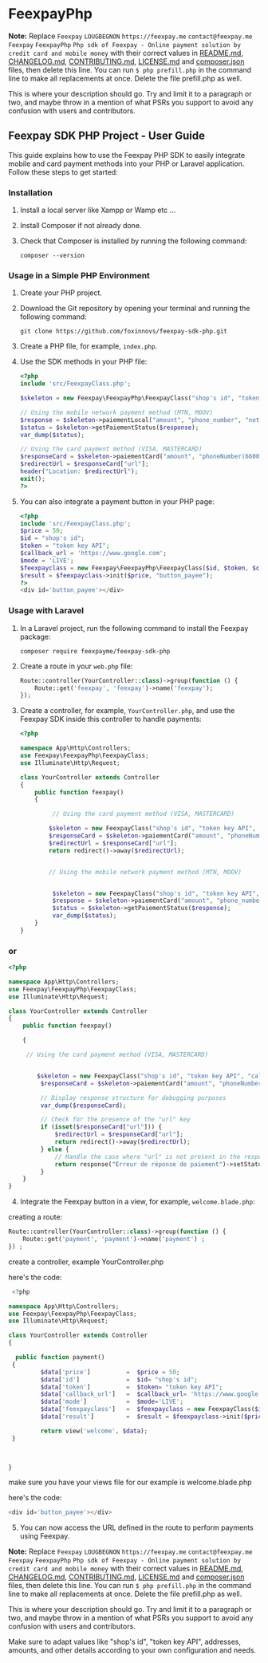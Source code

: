 # FeexpayPhp


**Note:** Replace ```Feexpay``` ```LOUGBEGNON``` ```https://feexpay.me``` ```contact@feexpay.me``` ```Feexpay``` ```FeexpayPhp``` ```Php sdk of Feexpay - Online payment solution by credit card and mobile money``` with their correct values in [README.md](README.md), [CHANGELOG.md](CHANGELOG.md), [CONTRIBUTING.md](CONTRIBUTING.md), [LICENSE.md](LICENSE.md) and [composer.json](composer.json) files, then delete this line. You can run `$ php prefill.php` in the command line to make all replacements at once. Delete the file prefill.php as well.

This is where your description should go. Try and limit it to a paragraph or two, and maybe throw in a mention of what
PSRs you support to avoid any confusion with users and contributors.


## Feexpay SDK PHP Project - User Guide

This guide explains how to use the Feexpay PHP SDK to easily integrate mobile and card payment methods into your PHP or Laravel application. Follow these steps to get started:

### Installation

1. Install a local server like Xampp or Wamp etc ...

2. Install Composer if not already done.

3. Check that Composer is installed by running the following command:
   ```
   composer --version
   ```

### Usage in a Simple PHP Environment

1. Create your PHP project.

2. Download the Git repository by opening your terminal and running the following command:
   ```
   git clone https://github.com/foxinnovs/feexpay-sdk-php.git
   ```

3. Create a PHP file, for example, `index.php`.

4. Use the SDK methods in your PHP file:

   ```php
   <?php
   include 'src/FeexpayClass.php'; 

   $skeleton = new Feexpay\FeexpayPhp\FeexpayClass("shop's id", "token key API", "callback_url", "mode (LIVE, SANDBOX)");

   // Using the mobile network payment method (MTN, MOOV)
   $response = $skeleton->paiementLocal("amount", "phone_number", "network (MTN, MOOV)", "Jon Doe", "jondoe@gmail.com");
   $status = $skeleton->getPaiementStatus($response);
   var_dump($status);

   // Using the card payment method (VISA, MASTERCARD)
   $responseCard = $skeleton->paiementCard("amount", "phoneNumber(66000000)", "typeCard (VISA, MASTERCARD)", "Jon", "Doe", "jondoe@gmail.com", "country(Benin)", "address(Cotonou)", "district(Littoral)", "currency(XOF, USD, EUR)");
   $redirectUrl = $responseCard["url"];
   header("Location: $redirectUrl");
   exit();
   ?>
   ```

5. You can also integrate a payment button in your PHP page:

   ```php
   <?php
   include 'src/FeexpayClass.php'; 
   $price = 50;
   $id = "shop's id";
   $token = "token key API";
   $callback_url = 'https://www.google.com';
   $mode = 'LIVE';
   $feexpayclass = new Feexpay\FeexpayPhp\FeexpayClass($id, $token, $callback_url, $mode);
   $result = $feexpayclass->init($price, "button_payee");
   ?>
   <div id='button_payee'></div>
   ```

### Usage with Laravel

1. In a Laravel project, run the following command to install the Feexpay package:
   ```
   composer require feexpayme/feexpay-sdk-php
   ```

2. Create a route in your `web.php` file:
   ```php
   Route::controller(YourController::class)->group(function () {
       Route::get('feexpay', 'feexpay')->name('feexpay');
   });
   ```

3. Create a controller, for example, `YourController.php`, and use the Feexpay SDK inside this controller to handle payments:

   ```php
   <?php

   namespace App\Http\Controllers;
   use Feexpay\FeexpayPhp\FeexpayClass;
   use Illuminate\Http\Request;

   class YourController extends Controller
   {
       public function feexpay()
       {

            // Using the card payment method (VISA, MASTERCARD)

           $skeleton = new FeexpayClass("shop's id", "token key API", "callback_url", "mode (LIVE, SANDBOX)");
           $responseCard = $skeleton->paiementCard("amount", "phoneNumber(66000000)", "typeCard (VISA, MASTERCARD)", "Jon", "Doe", "jondoe@gmail.com", "country(Benin)", "address(Cotonou)", "district(Littoral)", "currency(XOF, USD, EUR)");
           $redirectUrl = $responseCard["url"];
           return redirect()->away($redirectUrl);


           // Using the mobile network payment method (MTN, MOOV)


            $skeleton = new FeexpayClass("shop's id", "token key API", "callback_url", "mode (LIVE, SANDBOX)");
            $response = $skeleton->paiementCard("amount", "phone_number", "network (MTN, MOOV)", "Jon Doe","jondoe@gmail.com");
            $status = $skeleton->getPaiementStatus($response);
            var_dump($status);
       }
   }
   ```

### or 

   ```php
   <?php

   namespace App\Http\Controllers;
   use Feexpay\FeexpayPhp\FeexpayClass;
   use Illuminate\Http\Request;

   class YourController extends Controller
   {
       public function feexpay()

       {

        // Using the card payment method (VISA, MASTERCARD)


           $skeleton = new FeexpayClass("shop's id", "token key API", "callback_url", "mode (LIVE, SANDBOX)");
            $responseCard = $skeleton->paiementCard("amount", "phoneNumber(66000000)", "typeCard (VISA, MASTERCARD)", "Jon", "Doe", "jondoe@gmail.com", "country(Benin)", "address(Cotonou)", "district(Littoral)", "currency(XOF, USD, EUR)");

            // Display response structure for debugging purposes
            var_dump($responseCard);

            // Check for the presence of the "url" key
            if (isset($responseCard["url"])) {
                $redirectUrl = $responseCard["url"];
                return redirect()->away($redirectUrl);
            } else {
                // Handle the case where "url" is not present in the response
                return response("Erreur de réponse de paiement")->setStatusCode(500);
            }
       }
   }
   ```


4. Integrate the Feexpay button in a view, for example, `welcome.blade.php`:


creating a route:
```php
Route::controller(YourController::class)->group(function () {
    Route::get('payment', 'payment')->name('payment') ;
}) ;
   ```

create a controller, example YourController.php

here's the code:

   ```php
    <?php

namespace App\Http\Controllers;
use Feexpay\FeexpayPhp\FeexpayClass;
use Illuminate\Http\Request;

class YourController extends Controller
{

     public function payment()
    {
            $data['price']          =  $price = 50;
            $data['id']             =  $id= "shop's id";
            $data['token']          =  $token= "token key API";
            $data['callback_url']   =  $callback_url= 'https://www.google.com';
            $data['mode']           =  $mode='LIVE';
            $data['feexpayclass']   =  $feexpayclass = new FeexpayClass($id, $token, $callback_url, $mode);
            $data['result']         =  $result = $feexpayclass->init($price, "button_payee");

            return view('welcome', $data);
    }

    

}
   ```
make sure you have your views file for our example is welcome.blade.php

here's the code:

   ```php
   <div id='button_payee'></div>
   ```

5. You can now access the URL defined in the route to perform payments using Feexpay.



**Note:** Replace ```Feexpay``` ```LOUGBEGNON``` ```https://feexpay.me``` ```contact@feexpay.me``` ```Feexpay``` ```FeexpayPhp``` ```Php sdk of Feexpay - Online payment solution by credit card and mobile money``` with their correct values in [README.md](README.md), [CHANGELOG.md](CHANGELOG.md), [CONTRIBUTING.md](CONTRIBUTING.md), [LICENSE.md](LICENSE.md) and [composer.json](composer.json) files, then delete this line. You can run `$ php prefill.php` in the command line to make all replacements at once. Delete the file prefill.php as well.

This is where your description should go. Try and limit it to a paragraph or two, and maybe throw in a mention of what
PSRs you support to avoid any confusion with users and contributors.

Make sure to adapt values like "shop's id", "token key API", addresses, amounts, and other details according to your own configuration and needs.
